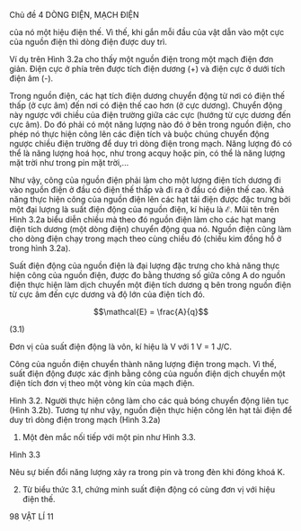Chủ đề 4 DÒNG ĐIỆN, MẠCH ĐIỆN

của nó một hiệu điện thế. Vì thế, khi gắn mỗi đầu của vật dẫn vào một cực của nguồn điện thì dòng điện được duy trì.

Ví dụ trên Hình 3.2a cho thấy một nguồn điện trong một mạch điện đơn giản. Điện cực ở phía trên được tích điện dương (+) và điện cực ở dưới tích điện âm (-).

Trong nguồn điện, các hạt tích điện dương chuyển động từ nơi có điện thế thấp (ở cực âm) đến nơi có điện thế cao hơn (ở cực dương). Chuyển động này ngược với chiều của điện trường giữa các cực (hướng từ cực dương đến cực âm). Do đó phải có một năng lượng nào đó ở bên trong nguồn điện, cho phép nó thực hiện công lên các điện tích và buộc chúng chuyển động ngược chiều điện trường để duy trì dòng điện trong mạch. Năng lượng đó có thể là năng lượng hoá học, như trong acquy hoặc pin, có thể là năng lượng mặt trời như trong pin mặt trời,...

Như vậy, công của nguồn điện phải làm cho một lượng điện tích dương đi vào nguồn điện ở đầu có điện thế thấp và đi ra ở đầu có điện thế cao. Khả năng thực hiện công của nguồn điện lên các hạt tải điện được đặc trưng bởi một đại lượng là suất điện động của nguồn điện, kí hiệu là $\mathcal{E}$. Mũi tên trên Hình 3.2a biểu diễn chiều mà theo đó nguồn điện làm cho các hạt mang điện tích dương (một dòng điện) chuyển động qua nó. Nguồn điện cũng làm cho dòng điện chạy trong mạch theo cùng chiều đó (chiều kim đồng hồ ở trong hình 3.2a).

Suất điện động của nguồn điện là đại lượng đặc trưng cho khả năng thực hiện công của nguồn điện, được đo bằng thương số giữa công A do nguồn điện thực hiện làm dịch chuyển một điện tích dương q bên trong nguồn điện từ cực âm đến cực dương và độ lớn của điện tích đó.

$$\mathcal{E} = \frac{A}{q}$$

(3.1)

Đơn vị của suất điện động là vôn, kí hiệu là V với 1 V = 1 J/C.

Công của nguồn điện chuyển thành năng lượng điện trong mạch. Vì thế, suất điện động được xác định bằng công của nguồn điện dịch chuyển một điện tích đơn vị theo một vòng kín của mạch điện.

Hình 3.2. Người thực hiện công làm cho các quả bóng chuyển động liên tục (Hình 3.2b). Tương tự như vậy, nguồn điện thực hiện công lên hạt tải điện để duy trì dòng điện trong mạch (Hình 3.2a)

1. Một đèn mắc nối tiếp với một pin như Hình 3.3.

Hình 3.3

Nêu sự biến đổi năng lượng xảy ra trong pin và trong đèn khi đóng khoá K.

2. Từ biểu thức 3.1, chứng minh suất điện động có cùng đơn vị với hiệu điện thế.

98 VẬT LÍ 11